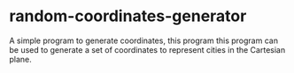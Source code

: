 # random-coordinates-generator
A simple program to generate coordinates, this program this program can be used to generate a set of coordinates to represent cities in the Cartesian plane.

